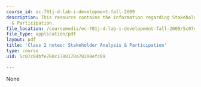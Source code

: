 ```yaml
---
course_id: ec-701j-d-lab-i-development-fall-2009
description: This resource contains the information regarding Stakeholder Analysis
  & Participation.
file_location: /coursemedia/ec-701j-d-lab-i-development-fall-2009/5c07c84bfe760c1788178a78208efc89_MITEC_701JF09_lec02_notes.pdf
file_type: application/pdf
layout: pdf
title: 'Class 2 notes: Stakeholder Analysis & Participation'
type: course
uid: 5c07c84bfe760c1788178a78208efc89

---
```

None